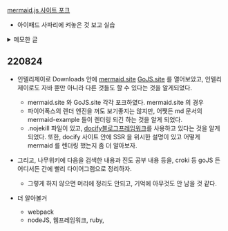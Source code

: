 [mermaid.js 사이트 포크](https://github.com/appstew/mermaid/tree/develop/docs)

- 아이패드 사파리에 켜놓은 것 보고 실습

<details>
<summary>메모한 글</summary>
- obsidian
  - 플러그인, 테마 등
  - 처음 러닝커브만 지나면 노션보다 훨씬 낫고 좋다고?
  - 컴퓨터에서도 한번 써봐야겠다. 
  - [markdown monster](https://markdownmonster.west-wind.com/docs/_5ef0x96or.htm) 발견.
  

- 깃헙 블로그는 csr? ssr? 
  - 이게 생각보다 어렵다. 구글에서 ssr csr 차이 예시 구분 방법 등 한글로 검색해보아도, 나오든 거의 모든 글들이 똑같은 내용만 담고 있다..
  네이버 블로그는 2020년부터 ssr 로 전환했다는 것만 어디서 확인했을 뿐, ssr, csr 이론적인 설명 차이 등만 있고 구체적으로 무슨 사이트가 정확히 csr 이다 ssr 이다 하는 설명은 찾을 수 없었다.
  - 또한 정적 웹사이트는 csr, 동적 웹사이트는 ssr 이라고 하지만 여전히 해깔린다..
  - 한가지 확실한 것은 가령 stendhal 같은 자바 웹 게임은 분명 csr 일 것이다.
  - 아무튼 혹시 몰라 영어로 검색해보았다. [이 글](https://stackoverflow.com/questions/62329411/how-to-see-whether-a-website-is-client-side-rendered-or-server-side-rendered) 에서 말하길, 
  - "현실적으로, ssr 과 csr 사이에 뚜렷한 구분법은 없다. 대부분 csr 이라 부를 웹사이트도 여전히 서버로 html 을 전송할 것이다. 때로는 엄청 많은 양을. 그리고 대부분 ssr 이라 부를 웹사이트도 여전히 유저입력에 따라 약간의 html 수정이 발생한다."
  - "브라우저에서 view source 와 관리자도구의 element inspector 안의 내용이 완전히 동일하면, 이는 100% SSR.  
  약간의 차이가 있으면 약간 csr 적이고, 차이가 크다면 ssr 보다는 csr 에 가깝다고 볼 수 있다."
  - ctrl+U 로 소스에서 코드 양이 적으면 csr, 이미 (거의) 모든 컨텐츠를 갖고 있다면 이는 ssr.
  - 실제로 stendhal game 은 소스의 양이 291페이지밖에 안되고 csr임을 다시 확인할 수 있다.
  - 가령 built 데이터로 구동하는 깃헙 블로그와 velog의 경우, 페이지마다 소스 코드가 바뀌고, 그 페이지에서 필요한 모든 코드를 각 소스에 가지고 있는 것을 보아 ssr 인듯. 그럼 벨로그나 깃헙 블로그가 동적 블로그라고?
  - stendhal game 은 역시 장소를 이동해도, 소스코드가 계속 동일하고 짧다. 그래서 csr임이 다시 확인되지만, 정적 웹사이트라고?

- 아무튼 CSR 과 SSR 을 어느정도 구분은 할 수 있을 것 같다.
  - 나중에 정적 웹사이트 vs 동적 웹사이트 에 대해 좀 더 알아보자.
  - 그런데, 가령 github pages 가 SSR, 즉 server-side-rendering 인데, 조금 전에 파이어폭스에서 mermaid renderer 애드온을 깔은 후에야 비로소 mermaid charts 가 렌더링 되는 것은 왜일까? 어떻게 이해해야 할까?


- github pages 는 SSR 이고 mermaid.min.js 까지 제공하는데 왜 크롬과 파폭 등 브라우저 단에서는 렌더링 애드온이 필요한 걸까?
  - [kiroki.io](https://kroki.io/)
    - [cheat sheet](../../img/fedora_hrd/kroki.io_printPDF.pdf)
      - Excalidraw[]
      - Graphviz
      - [PlantUML](https://plantuml.com/starting)
  - https://gojs.net/latest/intro/ 여기서 나중에좀 천천히 읽고 실습해보자.
  - about:debugging#/runtime/this-firefox 에서 Markdown Diagrams 소스코드, 디버깅툴 보기
  - 그리고 schema, 자료구조 시각화 자료 등, 시간 날때 알아보자.
  - markdownMonster
  - Obsidian
  - [intelliJ Diagram exmaple](../../img/fedora_hrd/beandiagram.svg)
    - <details>![](../../img/fedora_hrd/beandiagram.svg)
    </details>



</details>



## 220824 
- 인텔리제이로 Downloads 안에 [mermaid.site](https://github.com/appstew/mermaid) [GoJS.site](https://github.com/appstew/GoJS) 를 열어보았고, 인텔리제이로도 자바 뿐만 아니라 다른 것들도 할 수 있다는 것을 알게되었다.
  - mermaid.site 와 GoJS.site 각각 포크하였다.
mermaid.site 의 경우
  - 파이어폭스의 렌더 엔진을 꺼도 보기좋지는 않지만, 어쨋든 md 문서의 mermaid-example 들이 렌더링 되긴 하는 것을 알게 되었다. 
  - .nojekill 파일이 있고, [docify블로그프레임워크](docsify.js.org/#/ssr)를 사용하고 있다는 것을 알게 되었다. 또한, docify 사이트 안에 SSR 을 위시한 설명이 있고 어떻게 mermaid 를 렌더링 했는지 좀 더 알아보자.

- 그리고, 나무위키에 다음을 검색한 내용과 진도 공부 내용 등을, croki 등 goJS 든 어디서든 간에 빨리 다이어그램으로 정리하자.
  - 그렇게 하지 않으면 머리에 정리도 안되고, 기억에 아무것도 안 남을 것 같다.
- 더 알아볼거 
  - webpack
  - nodeJS, 웹프레임워크, ruby, 
